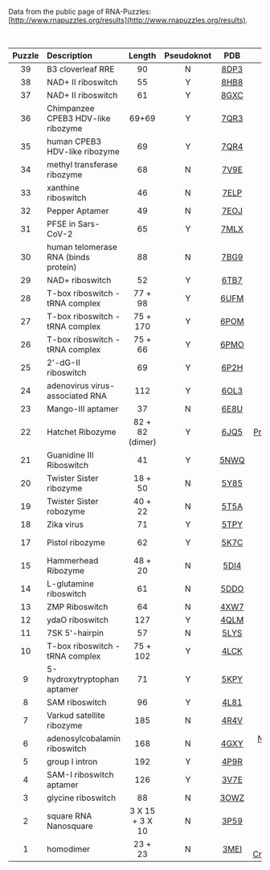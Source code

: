 <br><br>

Data from the public page of RNA-Puzzles: [http://www.rnapuzzles.org/results](http://www.rnapuzzles.org/results).

<br>

| Puzzle | Description                          | Length                  | Pseudoknot | PDB                                         | Reference                                                                                         |
|:------:|:------------------------------------ |:-----------------------:|:----------:|:-------------------------------------------:|:-------------------------------------------------------------------------------------------------:|
| 39     | B3 cloverleaf RRE                  | 90                      | N          | [8DP3](https://www.rcsb.org/structure/8dp3) | [Nat Commun](https://pubmed.ncbi.nlm.nih.gov/37029118/)                           |
| 38     | NAD+ II riboswitch                  | 55                      | Y          | [8HB8](https://www.rcsb.org/structure/8hb8) | [Nucleic Acids Res](https://pubmed.ncbi.nlm.nih.gov/36840714/)                           |
| 37     | NAD+ II riboswitch                  | 61                      | Y          | [8GXC](https://www.rcsb.org/structure/8gxc) | [Nucleic Acids Res](https://pubmed.ncbi.nlm.nih.gov/36610789/)                           |
| 36     | Chimpanzee CPEB3 HDV-like ribozyme                  | 69+69                      | Y          | [7QR3](https://www.rcsb.org/structure/7qr3) | [Biorxiv](https://doi.org/10.1101/2022.09.22.508989)                           |
| 35     | human CPEB3 HDV-like ribozyme                  | 69                      | Y          | [7QR4](https://www.rcsb.org/structure/7qr4) | [Biorxiv](https://doi.org/10.1101/2022.09.22.508989)                           |
| 34     | methyl transferase ribozyme                  | 68                      | N          | [7V9E](https://www.rcsb.org/structure/7v9e) | [Nat Chem Biol](https://pubmed.ncbi.nlm.nih.gov/35301479/)                           |
| 33     | xanthine riboswitch                  | 46                      | N          | [7ELP](https://www.rcsb.org/structure/7elp) | [Nucleic Acids Res](https://www.ncbi.nlm.nih.gov/pubmed/?term=34125892)                           |
| 32     | Pepper Aptamer                  | 49                      | N          | [7EOJ](https://www.rcsb.org/structure/7eoj) | [Nat Chem Biol](https://www.ncbi.nlm.nih.gov/pubmed/?term=34725509)                           |
| 31     | PFSE in Sars-CoV-2                  | 65                      | Y          | [7MLX](https://www.rcsb.org/structure/7mlx) | [ACS Chem Biol](https://www.ncbi.nlm.nih.gov/pubmed/?term=34328734)                           |
| 30     | human telomerase RNA (binds protein) | 88                      | N          | [7BG9](https://www.rcsb.org/structure/7BG9) | [Nature](https://www.ncbi.nlm.nih.gov/pubmed/?term=33883742)                                      |
| 29     | NAD+ riboswitch                      | 52                      | Y          | [6TB7](https://www.rcsb.org/structure/6tb7) | [RNA](https://pubmed.ncbi.nlm.nih.gov/32295864/)                                                  |
| 28     | T-box riboswitch - tRNA complex      | 77 + 98                 | Y          | [6UFM](https://www.rcsb.org/structure/6ufm) | [Nat Struct Mol Biol](https://pubmed.ncbi.nlm.nih.gov/31792448/)                                  |
| 27     | T-box riboswitch - tRNA complex      | 75 + 170                | Y          | [6POM](https://www.rcsb.org/structure/6pom) | [Nat Struct Mol Biol](https://www.ncbi.nlm.nih.gov/pubmed/?term=31740854)                         |
| 26     | T-box riboswitch - tRNA complex      | 75 + 66                 | Y          | [6PMO](https://www.rcsb.org/structure/6pmo) | [Nat Struct Mol Biol](https://www.ncbi.nlm.nih.gov/pubmed/?term=31740854)                         |
| 25     | 2'-dG-II riboswitch                  | 69                      | Y          | [6P2H](https://www.rcsb.org/structure/6p2h) | [Nucleic Acids Res](https://www.ncbi.nlm.nih.gov/pubmed/?term=31598729)                           |
| 24     | adenovirus virus-associated RNA      | 112                     | Y          | [6OL3](https://www.rcsb.org/structure/6ol3) | [Nature Communications](https://www.nature.com/articles/s41467-019-10752-6)                       |
| 23     | Mango-III aptamer                    | 37                      | N          | [6E8U](https://www.rcsb.org/structure/6e8u) | [Nat Chem Biol](https://www.ncbi.nlm.nih.gov/pubmed/?term=30992561)                               |
| 22     | Hatchet Ribozyme                     | 82 + 82 (dimer)         | Y          | [6JQ5](https://www.rcsb.org/structure/6jq5) | [Proc Natl Acad Sci USA](https://www.ncbi.nlm.nih.gov/pubmed/?term=31088965)                      |
| 21     | Guanidine III Riboswitch             | 41                      | Y          | [5NWQ](https://www.rcsb.org/structure/5nwq) | [Cell Chem Biol](https://www.ncbi.nlm.nih.gov/pubmed/?term=28988949)                              |
| 20     | Twister Sister ribozyme              | 18 + 50                 | N          | [5Y85](https://www.rcsb.org/structure/5y85) | [Nat Commun](https://www.nature.com/articles/s41467-017-01276-y)                                  |
| 19     | Twister Sister robozyme              | 40 + 22                 | N          | [5T5A](https://www.rcsb.org/structure/5t5a) | [Nature Chemical Biology](https://www.nature.com/nchembio/journal/v13/n5/full/nchembio.2333.html) |
| 18     | Zika virus                           | 71                      | Y          | [5TPY](https://www.rcsb.org/structure/5tpy) | [Science](http://science.sciencemag.org/content/early/2016/11/04/science.aah3963)                 |
| 17     | Pistol ribozyme                      | 62                      | Y          | [5K7C](https://www.rcsb.org/structure/5k7c) | [Nature Chemical Biology](http://www.nature.com/nchembio/journal/v12/n9/full/nchembio.2125.html)  |
| 15     | Hammerhead Ribozyme                  | 48 + 20                 | N          | [5DI4](https://www.rcsb.org/structure/5di4) | [Biochemistry](http://pubs.acs.org/doi/abs/10.1021/acs.biochem.5b01139)                           |
| 14     | L-glutamine riboswitch               | 61                      | N          | [5DDO](https://www.rcsb.org/structure/5ddo) | [Cell Rep](http://www.cell.com/cell-reports/abstract/S2211-1247)                               |
| 13     | ZMP Riboswitch                       | 64                      | N          | [4XW7](https://www.rcsb.org/structure/4xw7) | [Chem Biol](http://www.sciencedirect.com/science/article/pii/S1074552115002331)                   |
| 12     | ydaO riboswitch                      | 127                     | Y          | [4QLM](https://www.rcsb.org/structure/4qlm) | [Nat Chem Biol](http://www.nature.com/nchembio/journal/v10/n9/full/nchembio.1606.html)            |
| 11     | 7SK 5'-hairpin                       | 57                      | N          | [5LYS](https://www.rcsb.org/structure/5lys) | [RNA](http://www.rnajournal.org/cgi/pmidlookup?view=long&pmid=27852926)                           |
| 10     | T-box riboswitch - tRNA complex      | 75 + 102                | Y          | [4LCK](https://www.rcsb.org/structure/4lck) | [Nature](http://www.nature.com/nature/journal/v500/n7462/full/nature12440.html)                   |
| 9      | 5-hydroxytryptophan aptamer          | 71                      | Y          | [5KPY](https://www.rcsb.org/structure/5kpy) | [Nature Chemical Biology](https://www.nature.com/articles/nchembio.2278)                          |
| 8      | SAM riboswitch                       | 96                      | Y          | [4L81](https://www.rcsb.org/structure/4l81) | [PNAS](http://www.pnas.org/content/111/18/6624.long)                                              |
| 7      | Varkud satellite ribozyme            | 185                     | N          | [4R4V](https://www.rcsb.org/structure/4r4v) | [Nature Chemical Biology](https://www.nature.com/articles/nchembio.1929)                          |
| 6      | adenosylcobalamin riboswitch         | 168                     | N          | [4GXY](https://www.rcsb.org/structure/4gxy) | [Nature Structural and Molecular Biology](http://dx.doi.org/10.1038/nsmb.2405)                    |
| 5      | group I intron                       | 192                     | Y          | [4P9R](https://www.rcsb.org/structure/4p9r) | [PNAS](http://www.pnas.org/content/111/21/7659.long)                                              |
| 4      | SAM-I riboswitch aptamer             | 126                     | Y          | [3V7E](https://www.rcsb.org/structure/3v7e) | [RNA](http://rnajournal.cshlp.org/content/18/4/759.long)                                          |
| 3      | glycine riboswitch                   | 88                      | N          | [3OWZ](https://www.rcsb.org/structure/3owz) | [Mol. Cell](http://www.sciencedirect.com/science/article/pii/S1097276510008920)                   |
| 2      | square RNA Nanosquare                | 3 X 15 + 3 X 10 | N          | [3P59](https://www.rcsb.org/structure/3p59) | [PNAS](http://www.pnas.org/content/108/16/6405.short)                                             |
| 1      | homodimer                            | 23 + 23                 | N          | [3MEI](https://www.rcsb.org/structure/3mei) | [Acta Cryst. D Biol Crystallogr](http://www.ncbi.nlm.nih.gov/pubmed/21245530)                     |
